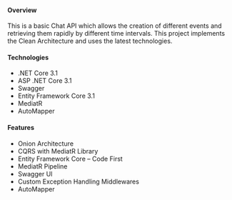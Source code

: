#### Overview
This is a basic Chat API which allows the creation of different events and retrieving them rapidly by different time intervals. This project implements the Clean Architecture and uses the latest technologies.

#### Technologies
* .NET Core 3.1
* ASP .NET Core 3.1
* Swagger
* Entity Framework Core 3.1
* MediatR
* AutoMapper

#### Features
* Onion Architecture
* CQRS with MediatR Library
* Entity Framework Core – Code First
* MediatR Pipeline
* Swagger UI
* Custom Exception Handling Middlewares
* AutoMapper

